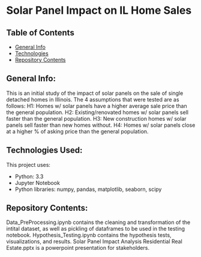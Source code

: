 # Solar Panel Impact on IL Home Sales
## Table of Contents
* [General Info](#general-info)
* [Technologies](#technologies)
* [Repository Contents](#setup)

## General Info:
This is an initial study of the impact of solar panels on the sale of single detached homes in Illinois. The 4 assumptions that were tested are as follows:
H1: Homes w/ solar panels have a higher average sale price than the general population.
H2: Existing/renovated homes w/ solar panels sell faster than the general population.
H3: New construction homes w/ solar panels sell faster than new homes without.
H4: Homes w/ solar panels close at a higher % of asking price than the general population.
 	
## Technologies Used:
This project uses:
* Python: 3.3
* Jupyter Notebook
* Python libraries: numpy, pandas, matplotlib, seaborn, scipy 

## Repository Contents:
Data_PreProcessing.ipynb contains the cleaning and transformation of the intital dataset, as well as pickling of dataframes to be used in the testing notebook. 
Hypothesis_Testing.ipynb contains the hypothesis tests, visualizations, and results.
Solar Panel Impact Analysis Residential Real Estate.pptx is a powerpoint presentation for stakeholders.

